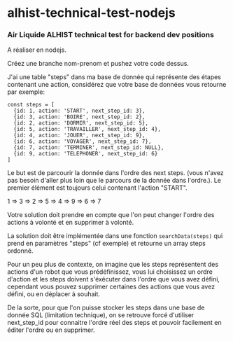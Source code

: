 # alhist-technical-test-nodejs
### Air Liquide ALHIST technical test for backend dev positions
A réaliser en nodejs.

Créez une branche nom-prenom et pushez votre code dessus.


J'ai une table "steps" dans ma base de donnée qui représente des étapes contenant une action, considérez que votre base de données vous retourne par exemple:
```
const steps = [
  {id: 1, action: 'START', next_step_id: 3},
  {id: 3, action: 'BOIRE', next_step_id: 2},
  {id: 2, action: 'DORMIR', next_step_id: 5},
  {id: 5, action: 'TRAVAILLER', next_step_id: 4},
  {id: 4, action: 'JOUER', next_step_id: 9},
  {id: 6, action: 'VOYAGER', next_step_id: 7},
  {id: 7, action: 'TERMINER', next_step_id: NULL},
  {id: 9, action: 'TELEPHONER', next_step_id: 6}
]
```
Le but est de parcourir la donnée dans l'ordre des next steps. (vous n'avez pas besoin d'aller plus loin que le parcours de la donnée dans l'ordre.). Le premier élément est toujours celui contenant l'action "START".

1 => 3 => 2 => 5 => 4 => 9 => 6 => 7

Votre solution doit prendre en compte que l'on peut changer l'ordre des actions à volonté et en supprimer à volonté.

La solution doit être implémentée dans une fonction `searchData(steps)` qui prend en paramètres "steps" (cf exemple) et retourne un array steps ordonné.

Pour un peu plus de contexte, on imagine que les steps représentent des actions d'un robot que vous prédéfinissez, vous lui choisissez un ordre d'action et les steps doivent s'éxécuter dans l'ordre que vous avez défini, cependant vous pouvez supprimer certaines des actions que vous avez défini, ou en déplacer à souhait.

De la sorte, pour que l'on puisse stocker les steps dans une base de donnée SQL (limitation technique), on se retrouve forcé d'utiliser next_step_id pour connaitre l'ordre réel des steps et pouvoir facilement en éditer l'ordre ou en supprimer.
